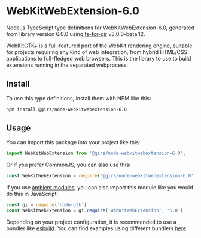 
# WebKitWebExtension-6.0

Node.js TypeScript type definitions for WebKitWebExtension-6.0, generated from library version 6.0.0 using [ts-for-gir](https://github.com/gjsify/ts-for-gjs) v3.0.0-beta.12.

WebKitGTK+ is a full-featured port of the WebKit rendering engine, suitable for projects requiring any kind of web integration, from hybrid HTML/CSS applications to full-fledged web browsers. This is the library to use to build extensions running in the separated webprocess.

## Install

To use this type definitions, install them with NPM like this:
```bash
npm install @girs/node-webkitwebextension-6.0
```

## Usage

You can import this package into your project like this:
```ts
import WebKitWebExtension from '@girs/node-webkitwebextension-6.0';
```

Or if you prefer CommonJS, you can also use this:
```ts
const WebKitWebExtension = require('@girs/node-webkitwebextension-6.0');
```

If you use [ambient modules](https://github.com/gjsify/ts-for-gir/tree/main/packages/cli#ambient-modules), you can also import this module like you would do this in JavaScript:

```ts
const gi = require('node-gtk')
const WebKitWebExtension = gi.require('WebKitWebExtension', '6.0')
```

Depending on your project configuration, it is recommended to use a bundler like [esbuild](https://esbuild.github.io/). You can find examples using different bundlers [here](https://github.com/gjsify/ts-for-gir/tree/main/examples).